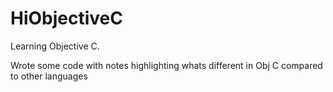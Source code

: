 # HiObjectiveC
Learning Objective C. 

Wrote some code with notes highlighting whats different in Obj C compared to other languages
